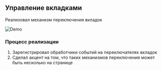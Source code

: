## Управление вкладками

Реализовал механизм переключения вкладок

![Demo](./demo.gif)

### Процесс реализации

1. Зарегистрировал обработчики событий на переключателях вкладок
2. Сделал акцент на том, что таких механизмов переключения может быть несколько на странице
